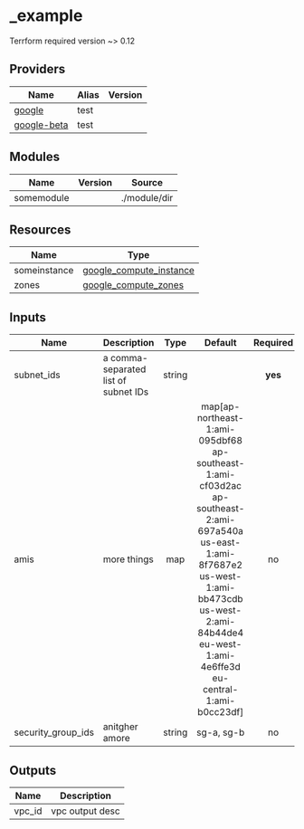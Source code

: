 # _example


Terrform required version ~&gt; 0.12


## Providers

| Name | Alias | Version |
|------|-------|---------|
| [google](https://www.terraform.io/docs/providers/google/index.html) | test |  |
| [google-beta](https://www.terraform.io/docs/providers/google/index.html) | test |  |

## Modules

| Name | Version | Source |
|------|-------------|--------|
| somemodule |  | ./module/dir |

## Resources

| Name | Type |
|------|------|
| someinstance | [google_compute_instance](https://www.terraform.io/docs/providers/google/r/compute_instance.html) |
| zones | [google_compute_zones](https://www.terraform.io/docs/providers/google/d/compute_zones.html) |

## Inputs

| Name | Description | Type | Default | Required |
|------|-------------|:----:|:-----:|:-----:|
| subnet_ids | a comma-separated list of subnet IDs | string |  | **yes** |
| amis | more things | map | map[ap-northeast-1:ami-095dbf68 ap-southeast-1:ami-cf03d2ac ap-southeast-2:ami-697a540a us-east-1:ami-8f7687e2 us-west-1:ami-bb473cdb us-west-2:ami-84b44de4 eu-west-1:ami-4e6ffe3d eu-central-1:ami-b0cc23df] | no |
| security_group_ids | anitgher amore | string | sg-a, sg-b | no |

## Outputs

| Name | Description |
|------|-------------|
| vpc_id | vpc output desc |

